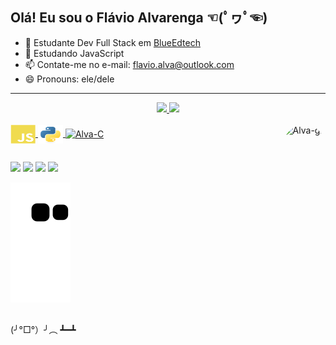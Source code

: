 ## Olá! Eu sou o Flávio Alvarenga ☜(ﾟヮﾟ☜)
- 🔭 Estudante Dev Full Stack em [BlueEdtech](https://blueedtech.com.br/)
- 🌱 Estudando JavaScript 
- 📫 Contate-me no e-mail: flavio.alva@outlook.com
- 😄 Pronouns: ele/dele
___
<div align="center">
  <a href="https://github.com/alvalenda">
  <img height="180em" src="https://github-readme-stats.vercel.app/api?username=alvalenda&show_icons=true&theme=dracula&include_all_commits=true&count_private=true"/>
  <img height="180em" src="https://github-readme-stats.vercel.app/api/top-langs/?username=alvalenda&layout=compact&langs_count=7&theme=dracula"/>
</div>
  
<div style="display: inline_block"><br>
  <img align="center" alt="Alva-Js" height="30" width="40" src="https://raw.githubusercontent.com/devicons/devicon/master/icons/javascript/javascript-plain.svg">
  <img align="center" alt="Alva-Python" height="30" width="40" src="https://raw.githubusercontent.com/devicons/devicon/master/icons/python/python-original.svg">
  <img align="center" alt="Alva-C" height="30" width="40" src="https://cdn.jsdelivr.net/gh/devicons/devicon/icons/c/c-original.svg">
  <img align="right" alt="Alva-gif" height="150" style="border-radius:50px;" src="https://media.discordapp.net/attachments/780200279772626944/981106010771058718/unknown.png">

</div>
  
##

<div>
 	<a href="https://www.twitch.tv/flavioveros" target="_blank"><img src="https://img.shields.io/badge/Twitch-9146FF?style=for-the-badge&logo=twitch&logoColor=white" target="_blank"></a>
 <a href="https://discordapp.com/users/246040430494351362" target="_blank"><img src="https://img.shields.io/badge/Discord-7289DA?style=for-the-badge&logo=discord&logoColor=white" target="_blank"></a> 
  <a href = "mailto:flavio.alva@outlook.com"><img src="https://img.shields.io/badge/Microsoft_Outlook-0078D4?style=for-the-badge&logo=microsoft-outlook&logoColor=white" target="_blank"></a>
  <a href="https://www.linkedin.com/" target="_blank"><img src="https://img.shields.io/badge/-LinkedIn-%230077B5?style=for-the-badge&logo=linkedin&logoColor=white" target="_blank"></a> 

  
  ![Snake animation](https://github.com/rafaballerini/rafaballerini/blob/output/github-contribution-grid-snake.svg)
</div>
  
##
  
(╯°□°）╯︵ ┻━┻
